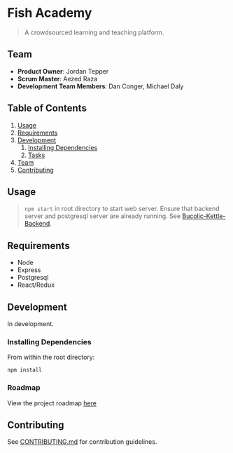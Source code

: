 # Fish Academy

> A crowdsourced learning and teaching platform.

## Team

  - __Product Owner__: Jordan Tepper
  - __Scrum Master__: Aezed Raza
  - __Development Team Members__: Dan Conger, Michael Daly

## Table of Contents

1. [Usage](#Usage)
1. [Requirements](#requirements)
1. [Development](#development)
    1. [Installing Dependencies](#installing-dependencies)
    1. [Tasks](#tasks)
1. [Team](#team)
1. [Contributing](#contributing)

## Usage

> `npm start` in root directory to start web server. Ensure that backend server and postgresql server are already running. See [Bucolic-Kettle-Backend](https://github.com/Bucolic-Kettle/Bucolic-Kettle-Backend).

## Requirements

- Node
- Express
- Postgresql
- React/Redux

## Development
In development.

### Installing Dependencies

From within the root directory:

```
npm install
```

### Roadmap

View the project roadmap [here](https://github.com/Bucolic-Kettle/Bucolic-Kettle/issues)


## Contributing

See [CONTRIBUTING.md](CONTRIBUTING.md) for contribution guidelines.
